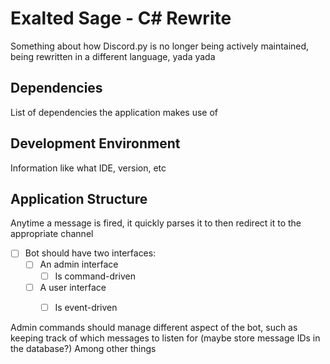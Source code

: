 # Exalted Sage - C# Rewrite

Something about how Discord.py is no longer being actively maintained, being rewritten in a different language, yada yada

## Dependencies

List of dependencies the application makes use of

## Development Environment

Information like what IDE, version, etc

## Application Structure

Anytime a message is fired, it quickly parses it to then redirect it to the appropriate channel

- [ ] Bot should have two interfaces:
  - [ ] An admin interface
    - [ ] Is command-driven
  - [ ] A user interface
    - [ ] Is event-driven



Admin commands should manage different aspect of the bot, such as keeping track of which messages to listen for (maybe store message IDs in the database?) Among other things